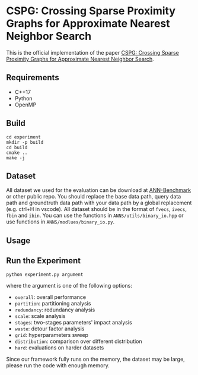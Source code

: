 # CSPG: Crossing Sparse Proximity Graphs for Approximate Nearest Neighbor Search

This is the official implementation of the paper [CSPG: Crossing Sparse Proximity Graphs for Approximate Nearest Neighbor Search](https://example.com/paper).

## Requirements

* C++17
* Python
* OpenMP

## Build

```shell
cd experiment
mkdir -p build
cd build
cmake ..
make -j
```

## Dataset
All dataset we used for the evaluation can be download at [ANN-Benchmark](https://github.com/erikbern/ann-benchmarks) or other public repo. You should replace the base data path, query data path and groundtruth data path with your data path by a global replacement (e.g. ctrl+H in vscode). All dataset should be in the format of `fvecs`, `ivecs`, `fbin` and `ibin`. You can use the functions in `ANNS/utils/binary_io.hpp` or use functions in `ANNS/modlues/binary_io.py`.

## Usage

## Run the Experiment

```shell
python experiment.py argument
```

where the argument is one of the following options:

* `overall`: overall performance
* `partition`: partitioning analysis
* `redundancy`: redundancy analysis
* `scale`: scale analysis
* `stages`: two-stages parameters' impact analysis
* `waste`: detour factor analysis
* `grid`: hyperparameters sweep
* `distribution`: comparison over different distribution
* `hard`: evaluations on harder datasets

Since our framework fully runs on the memory, the dataset may be large, please run the code with enough memory.
